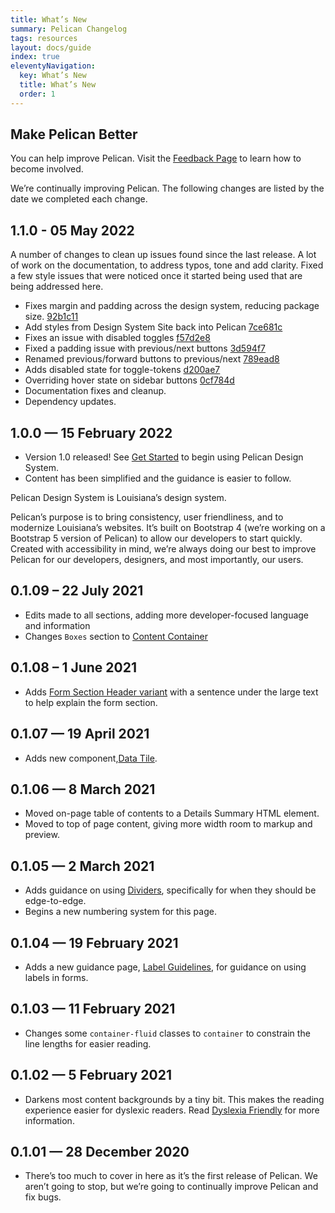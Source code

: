 ```yaml
---
title: What’s New
summary: Pelican Changelog
tags: resources
layout: docs/guide
index: true
eleventyNavigation:
  key: What’s New
  title: What’s New
  order: 1
---
```


## Make Pelican Better

You can help improve Pelican. Visit the [Feedback Page](/feedback) to learn how to become involved.

We’re continually improving Pelican. The following changes are listed by the date we completed each change.

## 1.1.0 - 05 May 2022

A number of changes to clean up issues found since the last release. A lot of work on the documentation, to address typos, tone and add clarity. Fixed a few style issues that were noticed once it started being used that are being addressed here.

- Fixes margin and padding across the design system, reducing package size. [92b1c11](https://github.com/la-ots/pelican/commit/92b1c11)
- Add styles from Design System Site back into Pelican [7ce681c](https://github.com/la-ots/pelican/commit/7ce681c)
- Fixes an issue with disabled toggles [f57d2e8](https://github.com/la-ots/pelican/commit/f57d2e8)
- Fixed a padding issue with previous/next buttons [3d594f7](https://github.com/la-ots/pelican/commit/3d594f7)
- Renamed previous/forward buttons to previous/next [789ead8](https://github.com/la-ots/pelican/commit/789ead8)
- Adds disabled state for toggle-tokens [d200ae7](https://github.com/la-ots/pelican/commit/d200ae7)
- Overriding hover state on sidebar buttons [0cf784d](https://github.com/la-ots/pelican/commit/0cf784d)
- Documentation fixes and cleanup.
- Dependency updates.

## 1.0.0 — 15 February 2022

- Version 1.0 released! See [Get Started](/get-started) to begin using Pelican Design System.
- Content has been simplified and the guidance is easier to follow.

Pelican Design System is Louisiana’s design system. 

Pelican’s purpose is to bring consistency, user friendliness, and to modernize Louisiana’s websites. It’s built on Bootstrap 4 (we’re working on a Bootstrap 5 version of Pelican) to allow our developers to start quickly. Created with accessibility in mind, we’re always doing our best to improve Pelican for our developers, designers, and most importantly, our users.

## 0.1.09 – 22 July 2021

- Edits made to all sections, adding more developer-focused language and information
- Changes `Boxes` section to [Content Container](/components/content_container)

## 0.1.08 – 1 June 2021

- Adds [Form Section Header variant](/form-controls/form-section-header/) with a sentence under the large text to help explain the form section.

## 0.1.07 — 19 April 2021

- Adds new component,[Data Tile](/components/data-tile/).

## 0.1.06 — 8 March 2021

- Moved on-page table of contents to a Details Summary HTML element.
- Moved to top of page content, giving more width room to markup and preview.

## 0.1.05 — 2 March 2021

- Adds guidance on using [Dividers](/components/dividers/), specifically for when they should be edge-to-edge.
- Begins a new numbering system for this page.

## 0.1.04 — 19 February 2021

- Adds a new guidance page, [Label Guidelines](/form-controls/labels-guidance/), for guidance on using labels in forms.

## 0.1.03 — 11 February 2021

- Changes some `container-fluid` classes to `container` to constrain the line lengths for easier reading.

## 0.1.02 — 5 February 2021

- Darkens most content backgrounds by a tiny bit. This makes the reading experience easier for dyslexic readers. Read [Dyslexia Friendly](/accessibility/dyslexia-friendly/) for more information.

## 0.1.01 — 28 December 2020

- There’s too much to cover in here as it’s the first release of Pelican. We aren’t going to stop, but we’re going to continually improve Pelican and fix bugs.
